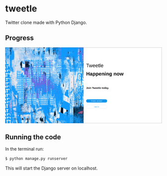# tweetle
Twitter clone made with Python Django.

## Progress

![](./static/progress.png)

## Running the code

In the terminal run:

```bash
$ python manage.py runserver
```

This will start the Django server on localhost.